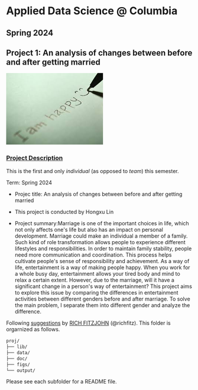 # Applied Data Science @ Columbia
## Spring 2024
## Project 1: An analysis of changes between before and after getting married

![image](figs/title.jpeg)

### [Project Description](doc/Proj1_desc.md)
This is the first and only *individual* (as opposed to *team*) this semester. 

Term: Spring 2024

+ Projec title: An analysis of changes between before and after getting married
+ This project is conducted by Hongxu Lin

+ Project summary:Marriage is one of the important choices in life, which not only affects one's life but also has an impact on personal development. Marriage could make an individual a member of a family. Such kind of role transformation allows people to experience different lifestyles and responsibilities. In order to maintain family stability, people need more communication and coordination. This process helps cultivate people's sense of responsibility and achievement. As a way of life, entertainment is a way of making people happy. When you work for a whole busy day, entertainment allows your tired body and mind to relax a certain extent.
However, due to the marriage, will it have a significant change in a person's way of entertainment? This project aims to explore this issue by comparing the differences in entertainment activities between different genders before and after marriage. To solve the main problem, I separate them into different gender and analyze the difference.

Following [suggestions](http://nicercode.github.io/blog/2013-04-05-projects/) by [RICH FITZJOHN](http://nicercode.github.io/about/#Team) (@richfitz). This folder is orgarnized as follows.

```
proj/
├── lib/
├── data/
├── doc/
├── figs/
└── output/
```

Please see each subfolder for a README file.
